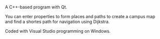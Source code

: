 A C++-based program with Qt.

You can enter properties to form places and paths to create a campus map and find a shortes path for navigation using Dijkstra.

Coded with Visual Studio programming on Windows.
